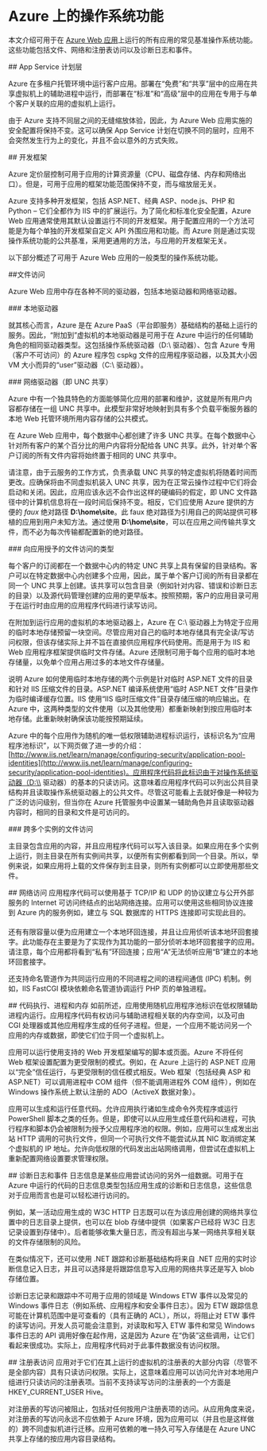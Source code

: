 <properties 
	pageTitle="Azure Web 应用上的操作系统功能" 
	description="了解 Azure Web 应用上可供 Web 应用、移动应用后端和 API 应用使用的 OS 功能" 
	services="app-service" 
	documentationCenter="" 
	authors="cephalin" 
	manager="wpickett" 
	editor="mollybos"/>

<tags
	ms.service="app-service"
	ms.date="01/26/2016"
	wacn.date="03/28/2016"/>

# Azure 上的操作系统功能 #

本文介绍可用于在 [Azure Web 应用](/documentation/services/web-sites/)上运行的所有应用的常见基准操作系统功能。这些功能包括文件、网络和注册表访问以及诊断日志和事件。

##<a id="tiers"></a> App Service 计划层

Azure 在多租户托管环境中运行客户应用。部署在“免费”和“共享”层中的应用在共享虚拟机上的辅助进程中运行，而部署在“标准”和“高级”层中的应用在专用于与单个客户关联的应用的虚拟机上运行。

由于 Azure 支持不同层之间的无缝缩放体验，因此，为 Azure Web 应用实施的安全配置将保持不变。这可以确保 App Service 计划在切换不同的层时，应用不会突然发生行为上的变化，并且不会以意外的方式失败。

##<a id="developmentframeworks"></a> 开发框架

Azure 定价层控制可用于应用的计算资源量（CPU、磁盘存储、内存和网络出口）。但是，可用于应用的框架功能范围保持不变，而与缩放层无关。

Azure 支持多种开发框架，包括 ASP.NET、经典 ASP、node.js、PHP 和 Python – 它们全都作为 IIS 中的扩展运行。为了简化和标准化安全配置，Azure Web 应用通常使用其默认设置运行不同的开发框架。用于配置应用的一个方法可能是为每个单独的开发框架自定义 API 外围应用和功能。而 Azure 则是通过实现操作系统功能的公共基准，采用更通用的方法，与应用的开发框架无关。

以下部分概述了可用于 Azure Web 应用的一般类型的操作系统功能。

##<a id="FileAccess"></a>文件访问

Azure Web 应用中存在各种不同的驱动器，包括本地驱动器和网络驱动器。

###<a id="LocalDrives"></a> 本地驱动器

就其核心而言，Azure 是在 Azure PaaS（平台即服务）基础结构的基础上运行的服务。因此，“附加到”虚拟机的本地驱动器是可用于在 Azure 中运行的任何辅助角色的相同驱动器类型。这包括操作系统驱动器（D:\\ 驱动器）、包含 Azure 专用（客户不可访问）的 Azure 程序包 cspkg 文件的应用程序驱动器，以及其大小因 VM 大小而异的“user”驱动器（C:\\ 驱动器）。

###<a id="NetworkDrives"></a> 网络驱动器（即 UNC 共享）

Azure 中有一个独具特色的方面能够简化应用的部署和维护，这就是所有用户内容都存储在一组 UNC 共享中。此模型非常好地映射到具有多个负载平衡服务器的本地 Web 托管环境所用内容存储的公共模式。

在 Azure Web 应用中，每个数据中心都创建了许多 UNC 共享。在每个数据中心针对所有客户的某个百分比的用户内容将分配给各 UNC 共享。此外，针对单个客户订阅的所有文件内容将始终置于相同的 UNC 共享中。

请注意，由于云服务的工作方式，负责承载 UNC 共享的特定虚拟机将随着时间而更改。应确保将由不同虚拟机装入 UNC 共享，因为在正常云操作过程中它们将会启动和关闭。因此，应用应该永远不会作出这样的硬编码的假定，即 UNC 文件路径中的计算机信息将在一段时间后保持不变。相反，它们应使用 Azure 提供的方便的 *faux* 绝对路径 **D:\\home\\site**。此 faux 绝对路径为引用自己的网站提供可移植的应用到用户未知方法。通过使用 **D:\\home\\site**，可以在应用之间传输共享文件，而不必为每次传输都配置新的绝对路径。

###<a id="TypesOfFileAccess"></a> 向应用授予的文件访问的类型

每个客户的订阅都在一个数据中心内的特定 UNC 共享上具有保留的目录结构。客户可以在特定数据中心内创建多个应用，因此，属于单个客户订阅的所有目录都在同一个 UNC 共享上创建。该共享可以包含目录（例如针对内容、错误和诊断日志的目录）以及源代码管理创建的应用的更早版本。按照预期，客户的应用目录可用于在运行时由应用的应用程序代码进行读写访问。

在附加到运行应用的虚拟机的本地驱动器上，Azure 在 C:\\ 驱动器上为特定于应用的临时本地存储预留一块空间。尽管应用对自己的临时本地存储具有完全读/写访问权限，但该存储实际上并不旨在直接供应用程序代码使用。而是用于为 IIS 和 Web 应用程序框架提供临时文件存储。Azure 还限制可用于每个应用的临时本地存储量，以免单个应用占用过多的本地文件存储量。

说明 Azure 如何使用临时本地存储的两个示例是针对临时 ASP.NET 文件的目录和针对 IIS 压缩文件的目录。ASP.NET 编译系统使用“临时 ASP.NET 文件”目录作为临时编译缓存位置。IIS 使用“IIS 临时压缩文件”目录存储压缩的响应输出。在 Azure 中，这两种类型的文件使用（以及其他使用）都重新映射到按应用临时本地存储。此重新映射确保该功能按预期延续。

Azure 中的每个应用作为随机的唯一低权限辅助进程标识运行，该标识名为“应用程序池标识”，以下网页做了进一步的介绍：[http://www.iis.net/learn/manage/configuring-security/application-pool-identities](http://www.iis.net/learn/manage/configuring-security/application-pool-identities)。应用程序代码将此标识由于对操作系统驱动器（D:\\ 驱动器）的基本的只读访问。这意味着应用程序代码可以列出公共目录结构并且读取操作系统驱动器上的公共文件。尽管这可能看上去就好像是一种较为广泛的访问级别，但当你在 Azure 托管服务中设置某一辅助角色并且读取驱动器内容时，相同的目录和文件是可访问的。

###<a name="multipleinstances"></a> 跨多个实例的文件访问

主目录包含应用的内容，并且应用程序代码可以写入该目录。如果应用在多个实例上运行，则主目录在所有实例间共享，以便所有实例都看到同一个目录。所以，举例来说，如果应用将上载的文件保存到主目录，则所有实例都可以立即使用那些文件。

##<a id="NetworkAccess"></a> 网络访问
应用程序代码可以使用基于 TCP/IP 和 UDP 的协议建立与公开外部服务的 Internet 可访问终结点的出站网络连接。应用可以使用这些相同协议连接到 Azure 内的服务&#151;例如，建立与 SQL 数据库的 HTTPS 连接即可实现此目的。

还有有限容量以便为应用建立一个本地环回连接，并且让应用侦听该本地环回套接字。此功能存在主要是为了实现作为其功能的一部分侦听本地环回套接字的应用。请注意，每个应用都将看到“私有”环回连接；应用“A”无法侦听应用“B”建立的本地环回套接字。

还支持命名管道作为共同运行应用的不同进程之间的进程间通信 (IPC) 机制。例如，IIS FastCGI 模块依赖命名管道协调运行 PHP 页的单独进程。

##<a id="Code"></a> 代码执行、进程和内存
如前所述，应用使用随机应用程序池标识在低权限辅助进程内运行。应用程序代码有权访问与辅助进程相关联的内存空间，以及可由 CGI 处理器或其他应用程序生成的任何子进程。但是，一个应用不能访问另一个应用的内存或数据，即使它们位于同一个虚拟机上。

应用可以运行使用支持的 Web 开发框架编写的脚本或页面。Azure 不将任何 Web 框架设置配置为更受限制的模式。例如，在 Azure 上运行的 ASP.NET 应用以“完全”信任运行，与更受限制的信任模式相反。Web 框架（包括经典 ASP 和 ASP.NET）可以调用进程中 COM 组件（但不能调用进程外 COM 组件），例如在 Windows 操作系统上默认注册的 ADO（ActiveX 数据对象）。

应用可以生成和运行任意代码。允许应用执行诸如生成命令外壳程序或运行 PowerShell 脚本之类的任务。但是，即使可以从应用生成任意代码和进程，可执行程序和脚本仍会被限制为授予父应用程序池的权限。例如，应用可以生成发出出站 HTTP 调用的可执行文件，但同一个可执行文件不能尝试从其 NIC 取消绑定某个虚拟机的 IP 地址。允许向低权限的代码发出出站网络调用，但尝试在虚拟机上重新配置网络设置要求管理权限。

##<a id="Diagnostics"></a> 诊断日志和事件
日志信息是某些应用尝试访问的另外一组数据。可用于在 Azure 中运行的代码的日志信息类型包括应用生成的诊断和日志信息，这些信息对于应用而言也是可以轻松进行访问的。

例如，某一活动应用生成的 W3C HTTP 日志既可以在为该应用创建的网络共享位置中的日志目录上提供，也可以在 blob 存储中提供（如果客户已经将 W3C 日志记录设置到存储中）。后者能够收集大量日志，而没有超出与某一网络共享相关联的文件存储限制的风险。

在类似情况下，还可以使用 .NET 跟踪和诊断基础结构将来自 .NET 应用的实时诊断信息记入日志，并且可以选择是将跟踪信息写入应用的网络共享还是写入 blob 存储位置。

诊断日志记录和跟踪中不可用于应用的领域是 Windows ETW 事件以及常见的 Windows 事件日志（例如系统、应用程序和安全事件日志）。因为 ETW 跟踪信息可能在计算机范围中是可查看的（具有正确的 ACL），所以，将阻止对 ETW 事件的读写访问。开发人员可能会注意到，对读取和写入 ETW 事件和常见 Windows 事件日志的 API 调用好像在起作用，这是因为 Azure 在“伪装”这些调用，让它们看起来很成功。实际上，应用程序代码对于此事件数据没有访问权限。

##<a id="RegistryAccess"></a> 注册表访问
应用对于它们在其上运行的虚拟机的注册表的大部分内容（尽管不是全部内容）具有只读访问权限。实际上，这意味着应用可以访问允许对本地用户组进行只读访问的注册表项。当前不支持读写访问的注册表的一个方面是 HKEY\_CURRENT\_USER Hive。

对注册表的写访问被阻止，包括对任何按用户注册表项的访问。从应用角度来说，对注册表的写访问永远不应依赖于 Azure 环境，因为应用可以（并且也是这样做的）跨不同虚拟机进行迁移。应用可依赖的唯一持久可写入存储是在 Azure UNC 共享上存储的按应用内容目录结构。
 
 

<!---HONumber=Mooncake_0215_2016-->